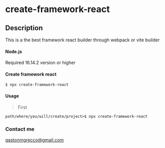 # create-framework-react

## Description
This is a the best framework react builder through webpack or vite builder


#### Node.js
Required 16.14.2 version or higher

#### Create framework react
`$ npx create-framework-react`

#### Usage
>First

`path/where/you/will/create/project>$ npx create-framework-react`

### Contact me
gastonmgrecco@gmail.com